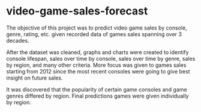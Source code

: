 # video-game-sales-forecast
The objective of this project was to predict video game sales by console, genre, rating, etc. given recorded data of games sales spanning over 3 decades.

After the dataset was cleaned, graphs and charts were created to identify console lifespan, sales over time by console, sales over time by genre, sales by region, and many other criteria. More focus was given to games sales starting from 2012 since the most recent consoles were going to give best insight on future sales.

It was discovered that the popularity of certain game consoles and game genres differed by region. Final predictions games were given individually by region.
